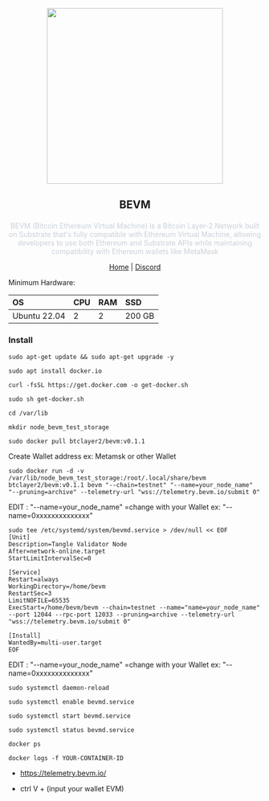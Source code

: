 <p align="center">
  <img height="350" height="350" src="https://github.com/user-attachments/assets/01b020ef-2373-4af6-8627-7ee0137a3494">
</p>

<h2>
<p align="center"> BEVM </p>
</h2>

<p align="center" style="font-size: 14px; color: #c9d1d9; max-width: 800px; margin: 0 auto;">
  BEVM (Bitcoin Ethereum Virtual Machine) is a Bitcoin Layer-2 Network built on Substrate that's fully compatible with Ethereum Virtual Machine, allowing developers to use both Ethereum and Substrate APIs while maintaining compatibility with Ethereum wallets like MetaMask
</p>

<p align="center">
  <a href="https://documents.bevm.io/build/run-a-node">Home</a> |
  <a href="https://discord.com/invite/uSXmqaEZDB">Discord</a> 
</p>


Minimum Hardware:

| OS | CPU | RAM | SSD |
|:---|:---|:---|:---|
| Ubuntu 22.04 | 2 | 2 | 200 GB |


### Install
```
sudo apt-get update && sudo apt-get upgrade -y 
```
```
sudo apt install docker.io
```
```
curl -fsSL https://get.docker.com -o get-docker.sh
```
```
sudo sh get-docker.sh
```
```
cd /var/lib
```
```
mkdir node_bevm_test_storage
```
```
sudo docker pull btclayer2/bevm:v0.1.1
```

Create Wallet address ex: Metamsk or other Wallet

```
sudo docker run -d -v /var/lib/node_bevm_test_storage:/root/.local/share/bevm btclayer2/bevm:v0.1.1 bevm "--chain=testnet" "--name=your_node_name" "--pruning=archive" --telemetry-url "wss://telemetry.bevm.io/submit 0"

```
EDIT : "--name=your_node_name" =change with your Wallet ex: "--name=0xxxxxxxxxxxxxx"


```
sudo tee /etc/systemd/system/bevmd.service > /dev/null << EOF
[Unit]
Description=Tangle Validator Node
After=network-online.target
StartLimitIntervalSec=0

[Service]
Restart=always
WorkingDirectory=/home/bevm
RestartSec=3
LimitNOFILE=65535
ExecStart=/home/bevm/bevm --chain=testnet --name="name=your_node_name" --port 12044 --rpc-port 12033 --pruning=archive --telemetry-url "wss://telemetry.bevm.io/submit 0"

[Install]
WantedBy=multi-user.target
EOF

```
EDIT : "--name=your_node_name" =change with your Wallet ex: "--name=0xxxxxxxxxxxxxx"
```
sudo systemctl daemon-reload
```
```
sudo systemctl enable bevmd.service
```
```
sudo systemctl start bevmd.service
```
```
sudo systemctl status bevmd.service

```
```
docker ps
```
```
docker logs -f YOUR-CONTAINER-ID
```


- https://telemetry.bevm.io/

- ctrl V + (input your wallet EVM)











